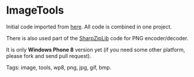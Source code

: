 ImageTools
==========

Initial code imported from [here](http://imagetools.codeplex.com/). All code is combined in one project.

There is also used part of the [SharpZipLib](https://github.com/icsharpcode/SharpZipLib) code for PNG encoder/decoder.

It is only **Windows Phone 8** version yet (if you need some other platform, please fork and send pull request).

Tags: image, tools, wp8, png, jpg, gif, bmp. 